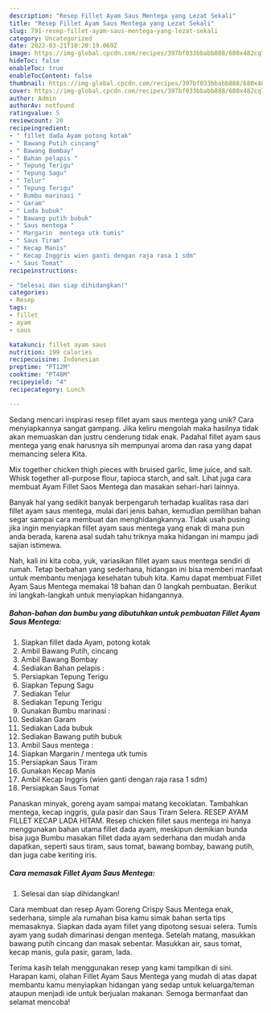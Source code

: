 ```yaml
---
description: "Resep Fillet Ayam Saus Mentega yang Lezat Sekali"
title: "Resep Fillet Ayam Saus Mentega yang Lezat Sekali"
slug: 791-resep-fillet-ayam-saus-mentega-yang-lezat-sekali
category: Uncategorized
date: 2022-03-21T10:20:19.069Z
image: https://img-global.cpcdn.com/recipes/397bf033bbabb888/680x482cq70/fillet-ayam-saus-mentega-foto-resep-utama.jpg
hideToc: false
enableToc: true
enableTocContent: false
thumbnail: https://img-global.cpcdn.com/recipes/397bf033bbabb888/680x482cq70/fillet-ayam-saus-mentega-foto-resep-utama.jpg
cover: https://img-global.cpcdn.com/recipes/397bf033bbabb888/680x482cq70/fillet-ayam-saus-mentega-foto-resep-utama.jpg
author: Admin
authorAv: notfound
ratingvalue: 5
reviewcount: 20
recipeingredient:
- " fillet dada Ayam potong kotak"
- " Bawang Putih cincang"
- " Bawang Bombay"
- " Bahan pelapis "
- " Tepung Terigu"
- " Tepung Sagu"
- " Telur"
- " Tepung Terigu"
- " Bumbu marinasi "
- " Garam"
- " Lada bubuk"
- " Bawang putih bubuk"
- " Saus mentega "
- " Margarin  mentega utk tumis"
- " Saus Tiram"
- " Kecap Manis"
- " Kecap Inggris wien ganti dengan raja rasa 1 sdm"
- " Saus Tomat"
recipeinstructions:

- "Selesai dan siap dihidangkan!"
categories:
- Resep
tags:
- fillet
- ayam
- saus

katakunci: fillet ayam saus 
nutrition: 199 calories
recipecuisine: Indonesian
preptime: "PT12M"
cooktime: "PT48M"
recipeyield: "4"
recipecategory: Lunch

---
```





Sedang mencari inspirasi resep fillet ayam saus mentega yang unik? Cara menyiapkannya sangat gampang. Jika keliru mengolah maka hasilnya tidak akan memuaskan dan justru cenderung tidak enak. Padahal fillet ayam saus mentega yang enak harusnya sih mempunyai aroma dan rasa yang dapat memancing selera Kita.





Mix together chicken thigh pieces with bruised garlic, lime juice, and salt. Whisk together all-purpose flour, tapioca starch, and salt. Lihat juga cara membuat Ayam Fillet Saos Mentega dan masakan sehari-hari lainnya.

Banyak hal yang sedikit banyak berpengaruh terhadap kualitas rasa dari fillet ayam saus mentega, mulai dari jenis bahan, kemudian pemilihan bahan segar sampai cara membuat dan menghidangkannya. Tidak usah pusing jika ingin menyiapkan fillet ayam saus mentega yang enak di mana pun anda berada, karena asal sudah tahu triknya maka hidangan ini mampu jadi sajian istimewa.






Nah, kali ini kita coba, yuk, variasikan fillet ayam saus mentega sendiri di rumah. Tetap berbahan yang sederhana, hidangan ini bisa memberi manfaat untuk membantu menjaga kesehatan tubuh kita. Kamu dapat membuat Fillet Ayam Saus Mentega memakai 18 bahan dan 0 langkah pembuatan. Berikut ini langkah-langkah untuk menyiapkan hidangannya.

<!--inarticleads1-->

##### Bahan-bahan dan bumbu yang dibutuhkan untuk pembuatan Fillet Ayam Saus Mentega:

1. Siapkan  fillet dada Ayam, potong kotak
1. Ambil  Bawang Putih, cincang
1. Ambil  Bawang Bombay
1. Sediakan  Bahan pelapis :
1. Persiapkan  Tepung Terigu
1. Siapkan  Tepung Sagu
1. Sediakan  Telur
1. Sediakan  Tepung Terigu
1. Gunakan  Bumbu marinasi :
1. Sediakan  Garam
1. Sediakan  Lada bubuk
1. Sediakan  Bawang putih bubuk
1. Ambil  Saus mentega :
1. Siapkan  Margarin / mentega utk tumis
1. Persiapkan  Saus Tiram
1. Gunakan  Kecap Manis
1. Ambil  Kecap Inggris (wien ganti dengan raja rasa 1 sdm)
1. Persiapkan  Saus Tomat


Panaskan minyak, goreng ayam sampai matang kecoklatan. Tambahkan mentega, kecap inggris, gula pasir dan Saus Tiram Selera. RESEP AYAM FILLET KECAP LADA HITAM. Resep chicken fillet saus mentega ini hanya menggunakan bahan utama fillet dada ayam, meskipun demikian bunda bisa juga Bumbu masakan fillet dada ayam sederhana dan mudah anda dapatkan, seperti saus tiram, saus tomat, bawang bombay, bawang putih, dan juga cabe keriting iris. 

<!--inarticleads2-->

##### Cara memasak Fillet Ayam Saus Mentega:


1. Selesai dan siap dihidangkan!

Cara membuat dan resep Ayam Goreng Crispy Saus Mentega enak, sederhana, simple ala rumahan bisa kamu simak bahan serta tips memasaknya. Siapkan dada ayam fillet yang dipotong sesuai selera. Tumis ayam yang sudah dimarinasi dengan mentega. Setelah matang, masukkan bawang putih cincang dan masak sebentar. Masukkan air, saus tomat, kecap manis, gula pasir, garam, lada. 

Terima kasih telah menggunakan resep yang kami tampilkan di sini. Harapan kami, olahan Fillet Ayam Saus Mentega yang mudah di atas dapat membantu kamu menyiapkan hidangan yang sedap untuk keluarga/teman ataupun menjadi ide untuk berjualan makanan. Semoga bermanfaat dan selamat mencoba!
